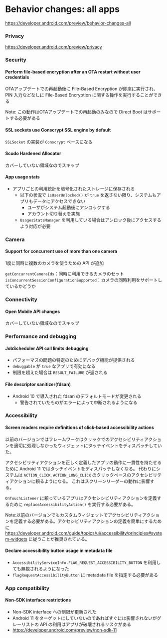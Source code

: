 # Behavior changes: all apps

https://developer.android.com/preview/behavior-changes-all

### Privacy

https://developer.android.com/preview/privacy

### Security

#### Perform file-based encryption after an OTA restart without user credentials

OTAアップデートでの再起動後に File-Based Encryption が即座に実行され、PIN 入力などなしに File-Based Encryption に関する操作を実行することができる

Note: この動作はOTAアップデートでの再起動のみなので Direct Boot はサポートする必要がある

#### SSL sockets use Conscrypt SSL engine by default

`SSLSocket` の実装が `Conscrypt` ベースになる

#### Scudo Hardened Allocator

カバーしていない領域なのでスキップ

#### App usage stats

* アプリごとの利用統計を暗号化されたストレージに保存される
  * 以下の状況で `isUserUnlocked()` が `true` を返さない限り、システムもアプリもデータにアクセスできない
    * ユーザがシステム起動後にアンロックする
    * アカウント切り替えを実施
  * `UsagesStatsManager` を利用している場合はアンロック後にアクセスするよう対応が必要

### Camera

#### Support for concurrent use of more than one camera

1度に同時に複数のカメラを使うための API が追加

`getConcurrentCameraIds`：同時に利用できるカメラのセット
`isConcurrentSessionConfigurationSupported`：カメラの同時利用をサポートしているかどうか

### Connectivity

#### Open Mobile API changes

カバーしていない領域なのでスキップ

### Performance and debugging

#### JobScheduler API call limits debugging

* パフォーマスの問題の特定のためにデバッグ機能が提供される
* `debuggable` が `true` なアプリで有効になる
* 制限を超えた場合は `RESULT_FAILURE` が返される

#### File descriptor sanitizer(fdsan)

* Android 10 で導入された fdsan のデフォルトモードが変更される
  * 警告されていたものがエラーによって中断されるようになる

### Accessibility

#### Screen readers require definitions of click-based accessibility actions

以前のバージョンではフレームワークはクリックでのアクセシビリティアクションを適切に処理しなかったウィジェットにタッチイベントをディスパッチしていた。

アクセシビリティアクションを正しく定義したアプリの動作に一貫性を持たせるために Android 11 ではタッチイベントをディスパッチしなくなる。
代わりにシステムは `ACTION_CLICK`, `ACTION_LONG_CLICK` のクリックベースのアクセシビリティアクションに頼るようになる。
これはスクリーンリーダーの動作に影響する。

`OnTouchListener` に頼っているアプリはアクセシシビリティアクションを定義するために `replaceAccessibilityAction()` を実行する必要がある。

Note:以前のバージョンでもカスタムウィジェットでアクセシビリティアクションを定義する必要がある。アクセシビリティアクションの定義を簡単にするために https://developer.android.com/guide/topics/ui/accessibility/principles#system-widgets に従うことが推奨されている。

#### Declare accessibility button usage in metadata file

* `AccessibilityServiceInfo.FLAG_REQUEST_ACCESSIBILITY_BUTTON` を利用しても無視されるようになった
* `flagRequestAccessibilityButton` に metadata file を指定する必要がある

### App compatibility

#### Non-SDK interface restrictions

* Non-SDK interface への制限が更新された
* Android 11 をターゲットにしていないのであればすぐには影響されないがグレーリストの API の利用はアプリが破壊されるリスクがある
* https://developer.android.com/preview/non-sdk-11
